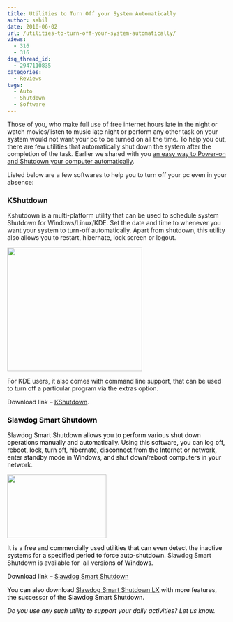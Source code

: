 ```yaml
---
title: Utilities to Turn Off your System Automatically
author: sahil
date: 2010-06-02
url: /utilities-to-turn-off-your-system-automatically/
views:
  - 316
  - 316
dsq_thread_id:
  - 2947110835
categories:
  - Reviews
tags:
  - Auto
  - Shutdown
  - Software
---
```

Those of you, who make full use of free internet hours late in the night or watch movies/listen to music late night or perform any other task on your system would not want your pc to be turned on all the time. To help you out, there are few utilities that automatically shut down the system after the completion of the task. Earlier we shared with you <a title="An easy way to Power-on and Shutdown your computer automatically" href="http://devilsworkshop.org/an-easy-way-to-power-on-and-shutdown-your-computer-automatically/" target="_blank">an easy way to Power-on and Shutdown your computer automatically</a>.

Listed below are a few softwares to help you to turn off your pc even in your absence:

### KShutdown

Kshutdown is a multi-platform utility that can be used to schedule system Shutdown for Windows/Linux/KDE. Set the date and time to whenever you want your system to turn-off automatically. Apart from shutdown, this utility also allows you to restart, hibernate, lock screen or logout.

<a rel="attachment wp-att-25920" href="http://devilsworkshop.org/utilities-to-turn-off-your-system-automatically/kshutdown/"><img class="alignnone size-full wp-image-25920" title="Kshutdown" src="http://cdn.devilsworkshop.org/files/2010/06/Kshutdown.png" alt="" width="309" height="284" /></a>

For KDE users, it also comes with command line support, that can be used to turn off a particular program via the extras option.

Download link &#8211; <a href="http://kshutdown.sourceforge.net/" onclick="_gaq.push(['_trackEvent', 'outbound-article', 'http://kshutdown.sourceforge.net/', 'KShutdown']);" title="KShutdown"  target="_blank">KShutdown</a>.

### <span style="color: #000000;">Slawdog Smart Shutdown</span>

<span style="color: #000000;">Slawdog Smart Shutdown allows you to perform various shut down operations </span><span style="color: #000000;">manually and automatically.</span><span style="color: #000000;"> Using this software, you can log off, reboot, lock, turn off, hibernate, disconnect from the Internet or network, enter standby mode in Windows, and shut down/reboot computers in your network. </span>

<span style="color: #000000;"><a rel="attachment wp-att-25921" href="http://devilsworkshop.org/utilities-to-turn-off-your-system-automatically/slawdog-smart-shutdown/"><img class="alignnone size-full wp-image-25921" title="slawdog-smart-shutdown" src="http://cdn.devilsworkshop.org/files/2010/06/slawdog-smart-shutdown.png" alt="" width="227" height="146" /></a><br /> </span>

<span style="color: #000000;">It is a free and commercially used utilities that can even detect the inactive systems for a specified period to force auto-shutdown. </span>Slawdog Smart Shutdown is available for  all version<span style="color: #000000;">s of Windows.</span>

<span style="color: #000000;">Download link &#8211;</span> <a href="http://www.slawdog.com/products/smartsd/" onclick="_gaq.push(['_trackEvent', 'outbound-article', 'http://www.slawdog.com/products/smartsd/', 'Slawdog Smart Shutdown']);" target="_blank">Slawdog Smart Shutdown</a>

<span style="color: #000000;">You can also download <a href="http://www.slawdog.com/products/smartsd_lx/index.aspx" onclick="_gaq.push(['_trackEvent', 'outbound-article', 'http://www.slawdog.com/products/smartsd_lx/index.aspx', 'Slawdog Smart Shutdown LX']);" target="_blank">Slawdog Smart Shutdown LX</a> with more features, the successor of the Slawdog Smart Shutdown.</span>

<span style="color: #000000;"><em>Do you use any such utility to support your daily activities? Let us know.</em><br /> </span>
